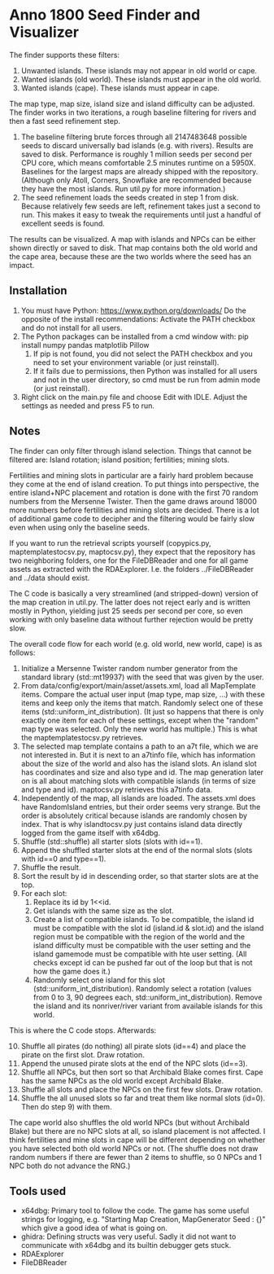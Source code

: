 # Anno 1800 Seed Finder and Visualizer

The finder supports these filters:

1) Unwanted islands. These islands may not appear in old world or cape.
2) Wanted islands (old world). These islands must appear in the old world.
3) Wanted islands (cape). These islands must appear in cape.

The map type, map size, island size and island difficulty can be adjusted. The finder works in two iterations, a rough baseline filtering for rivers and then a fast seed refinement step. 

1) The baseline filtering brute forces through all 2147483648 possible seeds to discard universally bad islands (e.g. with rivers). Results are saved to disk. Performance is roughly 1 million seeds per second per CPU core, which means comfortable 2.5 minutes runtime on a 5950X. Baselines for the largest maps are already shipped with the repository. (Although only Atoll, Corners, Snowflake are recommended because they have the most islands. Run util.py for more information.)
2) The seed refinement loads the seeds created in step 1 from disk. Because relatively few seeds are left, refinement takes just a second to run. This makes it easy to tweak the requirements until just a handful of excellent seeds is found.

The results can be visualized. A map with islands and NPCs can be either shown directly or saved to disk. That map contains both the old world and the cape area, because these are the two worlds where the seed has an impact.


## Installation

1) You must have Python: https://www.python.org/downloads/ Do the opposite of the install recommendations: Activate the PATH checkbox and do not install for all users.
2) The Python packages can be installed from a cmd window with: pip install numpy pandas matplotlib Pillow 
    1. If pip is not found, you did not select the PATH checkbox and you need to set your environment variable (or just reinstall). 
    2. If it fails due to permissions, then Python was installed for all users and not in the user directory, so cmd must be run from admin mode (or just reinstall).
3) Right click on the main.py file and choose Edit with IDLE. Adjust the settings as needed and press F5 to run.


## Notes 

The finder can only filter through island selection. Things that cannot be filtered are: Island rotation; island position; fertilities; mining slots. 

Fertilities and mining slots in particular are a fairly hard problem because they come at the end of island creation. To put things into perspective, the entire island+NPC placement and rotation is done with the first 70 random numbers from the Mersenne Twister. Then the game draws around 18000 more numbers before fertilities and mining slots are decided. There is a lot of additional game code to decipher and the filtering would be fairly slow even when using only the baseline seeds.

If you want to run the retrieval scripts yourself (copypics.py, maptemplatestocsv.py, maptocsv.py), they expect that the repository has two neighboring folders, one for the FileDBReader and one for all game assets as extracted with the RDAExplorer. I.e. the folders ../FileDBReader and ../data should exist.

The C code is basically a very streamlined (and stripped-down) version of the map creation in util.py. The latter does not reject early and is written mostly in Python, yielding just 25 seeds per second per core, so even working with only baseline data without further rejection would be pretty slow.

The overall code flow for each world (e.g. old world, new world, cape) is as follows:

1) Initialize a Mersenne Twister random number generator from the standard library (std::mt19937) with the seed that was given by the user.
2) From data/config/export/main/asset/assets.xml, load all MapTemplate items. Compare the actual user input (map type, map size, ...) with these items and keep only the items that match. Randomly select one of these items (std::uniform_int_distribution). (It just so happens that there is only exactly one item for each of these settings, except when the "random" map type was selected. Only the new world has multiple.) This is what the maptemplatestocsv.py retrieves.
3) The selected map template contains a path to an a7t file, which we are not interested in. But it is next to an a7tinfo file, which has information about the size of the world and also has the island slots. An island slot has coordinates and size and also type and id. The map generation later on is all about matching slots with compatible islands (in terms of size and type and id). maptocsv.py retrieves this a7tinfo data.
4) Independently of the map, all islands are loaded. The assets.xml does have RandomIsland entries, but their order seems very strange. But the order is absolutely critical because islands are randomly chosen by index. That is why islandtocsv.py just contains island data directly logged from the game itself with x64dbg.
5) Shuffle (std::shuffle) all starter slots (slots with id==1). 
6) Append the shuffled starter slots at the end of the normal slots (slots with id==0 and type==1). 
7) Shuffle the result.
8) Sort the result by id in descending order, so that starter slots are at the top.
9) For each slot: 
    1) Replace its id by 1<<id. 
    2) Get islands with the same size as the slot.
    3) Create a list of compatible islands. To be compatible, the island id must be compatible with the slot id (island.id & slot.id) and the island region must be compatible with the region of the world and the island difficulty must be compatible with the user setting and the island gamemode must be compatible with hte user setting. (All checks except id can be pushed far out of the loop but that is not how the game does it.)
    4) Randomly select one island for this slot (std::uniform_int_distribution). Randomly select a rotation (values from 0 to 3, 90 degrees each, std::uniform_int_distribution). Remove the island and its nonriver/river variant from available islands for this world.

This is where the C code stops. Afterwards:

10) Shuffle all pirates (do nothing) all pirate slots (id==4) and place the pirate on the first slot. Draw rotation.
11) Append the unused pirate slots at the end of the NPC slots (id==3). 
12) Shuffle all NPCs, but then sort so that Archibald Blake comes first. Cape has the same NPCs as the old world except Archibald Blake. 
13) Shuffle all slots and place the NPCs on the first few slots. Draw rotation.
14) Shuffle the all unused slots so far and treat them like normal slots (id=0). Then do step 9) with them. 

The cape world also shuffles the old world NPCs (but without Archibald Blake) but there are no NPC slots at all, so island placement is not affected. I think fertilities and mine slots in cape will be different depending on whether you have selected both old world NPCs or not. (The shuffle does not draw random numbers if there are fewer than 2 items to shuffle, so 0 NPCs and 1 NPC both do not advance the RNG.)



## Tools used

- x64dbg: Primary tool to follow the code. The game has some useful strings for logging, e.g. "Starting Map Creation, MapGenerator Seed : {}" which give a good idea of what is going on.
- ghidra: Defining structs was very useful. Sadly it did not want to communicate with x64dbg and its builtin debugger gets stuck.
- RDAExplorer
- FileDBReader
